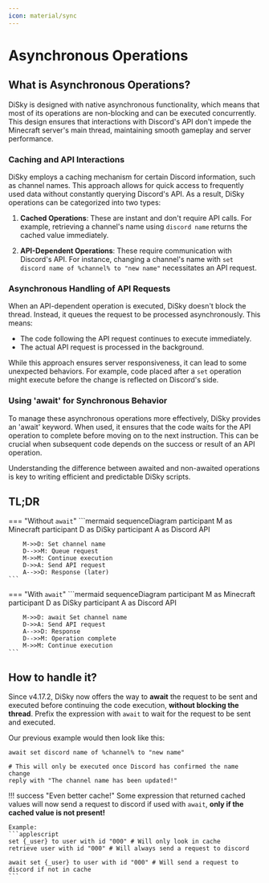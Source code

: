```yaml
---
icon: material/sync
---
```


# Asynchronous Operations

## What is Asynchronous Operations?

DiSky is designed with native asynchronous functionality, which means that most of its operations are non-blocking and can be executed concurrently. This design ensures that interactions with Discord's API don't impede the Minecraft server's main thread, maintaining smooth gameplay and server performance.

### Caching and API Interactions

DiSky employs a caching mechanism for certain Discord information, such as channel names. This approach allows for quick access to frequently used data without constantly querying Discord's API. As a result, DiSky operations can be categorized into two types:

1. **Cached Operations**: These are instant and don't require API calls. For example, retrieving a channel's name using `discord name` returns the cached value immediately.

2. **API-Dependent Operations**: These require communication with Discord's API. For instance, changing a channel's name with `set discord name of %channel% to "new name"` necessitates an API request.

### Asynchronous Handling of API Requests

When an API-dependent operation is executed, DiSky doesn't block the thread. Instead, it queues the request to be processed asynchronously. This means:

- The code following the API request continues to execute immediately.
- The actual API request is processed in the background.

While this approach ensures server responsiveness, it can lead to some unexpected behaviors. For example, code placed after a `set` operation might execute before the change is reflected on Discord's side.

### Using 'await' for Synchronous Behavior

To manage these asynchronous operations more effectively, DiSky provides an 'await' keyword. When used, it ensures that the code waits for the API operation to complete before moving on to the next instruction. This can be crucial when subsequent code depends on the success or result of an API operation.

Understanding the difference between awaited and non-awaited operations is key to writing efficient and predictable DiSky scripts.

## TL;DR

=== "Without `await`"
    ```mermaid
    sequenceDiagram
        participant M as Minecraft
        participant D as DiSky
        participant A as Discord API
        
        M->>D: Set channel name
        D-->>M: Queue request
        M->>M: Continue execution
        D->>A: Send API request
        A-->>D: Response (later)
    ```

=== "With `await`"
    ```mermaid
    sequenceDiagram
        participant M as Minecraft
        participant D as DiSky
        participant A as Discord API
    
        M->>D: await Set channel name
        D->>A: Send API request
        A-->>D: Response
        D-->>M: Operation complete
        M->>M: Continue execution
    ```

## How to handle it?

Since v4.17.2,
DiSky now offers the way to **await** the request to be sent and executed before continuing the code execution,
__**without blocking the thread**__.
Prefix the expression with `await` to wait for the request to be sent and executed.

Our previous example would then look like this:

```applescript
await set discord name of %channel% to "new name"

# This will only be executed once Discord has confirmed the name change
reply with "The channel name has been updated!"
```

!!! success "Even better cache!"
    Some expression that returned cached values will now send a request to discord if used with `await`,
    **only if the cached value is not present!**

    Example:
    ```applescript
    set {_user} to user with id "000" # Will only look in cache
    retrieve user with id "000" # Will always send a request to discord

    await set {_user} to user with id "000" # Will send a request to discord if not in cache
    ```